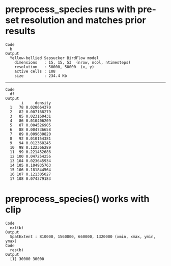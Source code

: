 # preprocess_species runs with pre-set resolution and matches prior results

    Code
      b
    Output
      Yellow-bellied Sapsucker BirdFlow model
        dimensions   : 15, 15, 53  (nrow, ncol, ntimesteps)
        resolution   : 50000, 50000  (x, y)
        active cells : 108
        size         : 234.4 Kb

---

    Code
      df
    Output
           i     density
      1   78 0.020664370
      2   82 0.007168279
      3   85 0.023160431
      4   86 0.010406209
      5   87 0.004526905
      6   88 0.004736658
      7   89 0.009630820
      8   92 0.010154381
      9   94 0.012368245
      10  98 0.122366289
      11  99 0.221452686
      12 100 0.047254256
      13 104 0.023645934
      14 105 0.104935763
      15 106 0.181844564
      16 107 0.121305027
      17 108 0.074379183

# preprocess_species() works with clip

    Code
      ext(b)
    Output
      SpatExtent : 810000, 1560000, 660000, 1320000 (xmin, xmax, ymin, ymax)
    Code
      res(b)
    Output
      [1] 30000 30000

